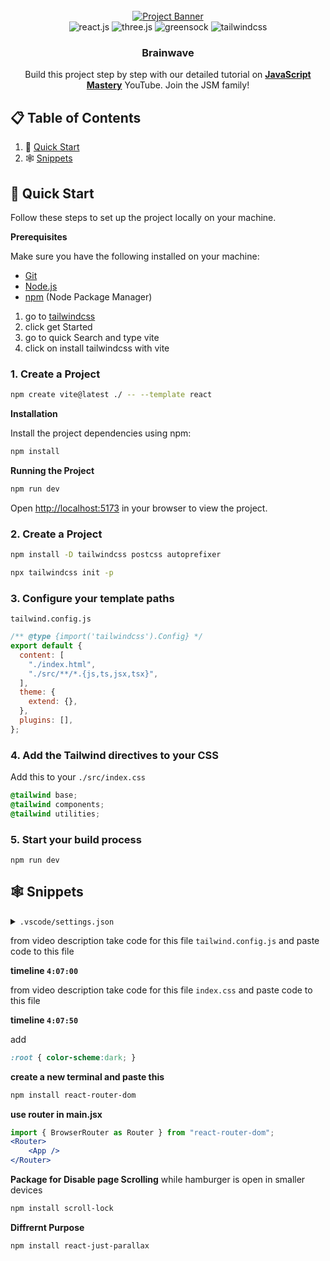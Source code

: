 <div align="center">
  <br />
    <a href="https://youtu.be/kRQbRAJ4-Fs" target="_blank">
      <img src="https://i.postimg.cc/37PnQw8n/Image-from.png" alt="Project Banner">
    </a>
  <br />

  <div>
    <img src="https://img.shields.io/badge/-React_JS-black?style=for-the-badge&logoColor=white&logo=react&color=61DAFB" alt="react.js" />
    <img src="https://img.shields.io/badge/-Three_JS-black?style=for-the-badge&logoColor=white&logo=threedotjs&color=000000" alt="three.js" />
    <img src="https://img.shields.io/badge/-GSAP-black?style=for-the-badge&logoColor=white&logo=greensock&color=88CE02" alt="greensock" />
    <img src="https://img.shields.io/badge/-Tailwind_CSS-black?style=for-the-badge&logoColor=white&logo=tailwindcss&color=06B6D4" alt="tailwindcss" />
  </div>

  <h3 align="center">Brainwave</h3>

   <div align="center">
     Build this project step by step with our detailed tutorial on <a href="https://www.youtube.com/@javascriptmastery/videos" target="_blank"><b>JavaScript Mastery</b></a> YouTube. Join the JSM family!
    </div>
</div>

## 📋 <a name="table">Table of Contents</a>

1. 🤸 [Quick Start](#quick-start)
2. 🕸️ [Snippets](#snippets)
<!-- 3. 🔗 [Links](#links) -->


## <a name="quick-start">🤸 Quick Start</a>

Follow these steps to set up the project locally on your machine.

**Prerequisites**

Make sure you have the following installed on your machine:

- [Git](https://git-scm.com/)
- [Node.js](https://nodejs.org/en)
- [npm](https://www.npmjs.com/) (Node Package Manager)

1. go to [tailwindcss](tailwindcss.com)
2. click get Started
3. go to quick Search and type vite
4. click on install tailwindcss with vite

### 1. Create a Project

```bash
npm create vite@latest ./ -- --template react
```

**Installation**

Install the project dependencies using npm:

```bash
npm install
```

**Running the Project**

```bash
npm run dev
```

Open [http://localhost:5173](http://localhost:5173) in your browser to view the project.

### 2. Create a Project

```bash
npm install -D tailwindcss postcss autoprefixer

npx tailwindcss init -p
```
### 3. Configure your template paths

<summary><code>tailwind.config.js</code></summary>

```javascript
/** @type {import('tailwindcss').Config} */
export default {
  content: [
    "./index.html", 
    "./src/**/*.{js,ts,jsx,tsx}",
  ],
  theme: {
    extend: {},
  },
  plugins: [],
};
```

### 4. Add the Tailwind directives to your CSS

Add this to your  <code>./src/index.css</code>


```css
@tailwind base;
@tailwind components;
@tailwind utilities;
```

### 5. Start your build process 

```base
npm run dev
```




## <a name="snippets">🕸️ Snippets</a>

<details>
<summary><code>.vscode/settings.json</code></summary>

```json
{
    "editor.defaultFormatter": "esbenp.prettier-vscode",
    "editor.formatOnSave": true,
    "editor.codeActionsOnSave": {
        "source.fixAll.eslint": "explicit",
        "source.addMissingImports": "explicit",
    },
    "prettier.tabWidth": 2,
    "prettier.useTabs": false,
    "prettier.semi": true,
    "prettier.singleQuote": false,
    "prettier.jsxSingleQuote": false,
    "prettier.trailingComma": "es5",
    "prettier.arrowParens": "always",
    "[javascriptreact]": {
        "editor.defaultFormatter": "esbenp.prettier-vscode"
    },
    "[css]": {
        "editor.defaultFormatter": "vscode.css-language-features"
    },
    "[svg]": {
        "editor.defaultFormatter": "jock.svg"
    }
}
```

</details>

from video description take code for this file
`tailwind.config.js` and paste code to this file

**timeline `4:07:00`**

from video description take code for this file
`index.css` and paste code to this file

**timeline `4:07:50`**

add 
```css
:root { color-scheme:dark; }
```

**create a new terminal and paste this**
```bash
npm install react-router-dom
```

**use router in main.jsx**
```jsx
import { BrowserRouter as Router } from "react-router-dom";
<Router>
    <App />
</Router>
```

**Package for Disable page Scrolling**
while hamburger is open in smaller devices

```bash
npm install scroll-lock
```

**Diffrernt Purpose**
```bash
npm install react-just-parallax
```